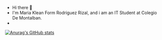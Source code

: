 - Hi there 👋 
- I'm Maria Klean Form Rodriguez Rizal, and i am an IT Student at Colegio De Montalban.
- 
[![Anurag's GitHub stats](https://github-readme-stats.vercel.app/api?username=MARIA)](https://github.com/maria/github-readme-stats)

